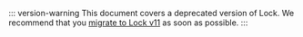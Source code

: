 ::: version-warning
This document covers a deprecated version of Lock. We recommend that you [migrate to Lock v11](/libraries/lock/v11/migration-guide) as soon as possible.
:::